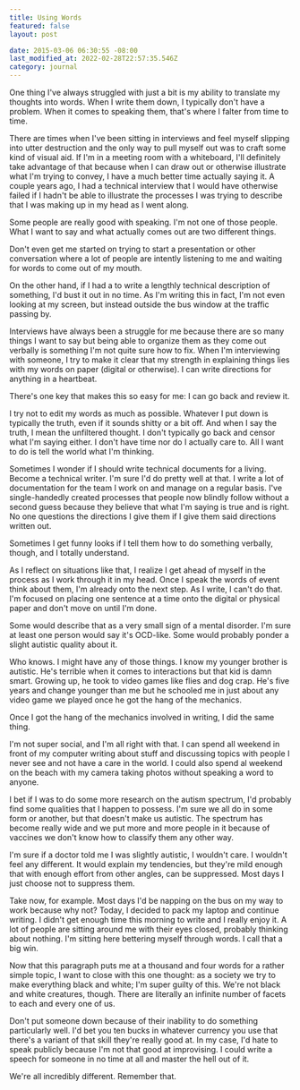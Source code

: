 ```yaml
---
title: Using Words
featured: false
layout: post

date: 2015-03-06 06:30:55 -08:00
last_modified_at: 2022-02-28T22:57:35.546Z
category: journal
---
```


One thing I've always struggled with just a bit is my ability to translate my thoughts into words. When I write them down, I typically don't have a problem. When it comes to speaking them, that's where I falter from time to time.

There are times when I've been sitting in interviews and feel myself slipping into utter destruction and the only way to pull myself out was to craft some kind of visual aid. If I'm in a meeting room with a whiteboard, I'll definitely take advantage of that because when I can draw out or otherwise illustrate what I'm trying to convey, I have a much better time actually saying it. A couple years ago, I had a technical interview that I would have otherwise failed if I hadn't be able to illustrate the processes I was trying to describe that I was making up in my head as I went along.

Some people are really good with speaking. I'm not one of those people. What I want to say and what actually comes out are two different things.

Don't even get me started on trying to start a presentation or other conversation where a lot of people are intently listening to me and waiting for words to come out of my mouth.

On the other hand, if I had a to write a lengthly technical description of something, I'd bust it out in no time. As I'm writing this in fact, I'm not even looking at my screen, but instead outside the bus window at the traffic passing by.

Interviews have always been a struggle for me because there are so many things I want to say but being able to organize them as they come out verbally is something I'm not quite sure how to fix. When I'm interviewing with someone, I try to make it clear that my strength in explaining things lies with my words on paper (digital or otherwise). I can write directions for anything in a heartbeat.

There's one key that makes this so easy for me: I can go back and review it.

I try not to edit my words as much as possible. Whatever I put down is typically the truth, even if it sounds shitty or a bit off. And when I say the truth, I mean the unfiltered thought. I don't typically go back and censor what I'm saying either. I don't have time nor do I actually care to. All I want to do is tell the world what I'm thinking.

Sometimes I wonder if I should write technical documents for a living. Become a technical writer. I'm sure I'd do pretty well at that. I write a lot of documentation for the team I work on and manage on a regular basis. I've single-handedly created processes that people now blindly follow without a second guess because they believe that what I'm saying is true and is right. No one questions the directions I give them if I give them said directions written out.

Sometimes I get funny looks if I tell them how to do something verbally, though, and I totally understand.

As I reflect on situations like that, I realize I get ahead of myself in the process as I work through it in my head. Once I speak the words of event think about them, I'm already onto the next step. As I write, I can't do that. I'm focused on placing one sentence at a time onto the digital or physical paper and don't move on until I'm done.

Some would describe that as a very small sign of a mental disorder. I'm sure at least one person would say it's OCD-like. Some would probably ponder a slight autistic quality about it.

Who knows. I might have any of those things. I know my younger brother is autistic. He's terrible when it comes to interactions but that kid is damn smart. Growing up, he took to video games like flies and dog crap. He's five years and change younger than me but he schooled me in just about any video game we played once he got the hang of the mechanics.

Once I got the hang of the mechanics involved in writing, I did the same thing.

I'm not super social, and I'm all right with that. I can spend all weekend in front of my computer writing about stuff and discussing topics with people I never see and not have a care in the world. I could also spend al weekend on the beach with my camera taking photos without speaking a word to anyone.

I bet if I was to do some more research on the autism spectrum, I'd probably find some qualities that I happen to possess. I'm sure we all do in some form or another, but that doesn't make us autistic. The spectrum has become really wide and we put more and more people in it because of vaccines we don't know how to classify them any other way.

I'm sure if a doctor told me I was slightly autistic, I wouldn't care. I wouldn't feel any different. It would explain my tendencies, but they're mild enough that with enough effort from other angles, can be suppressed. Most days I just choose not to suppress them.

Take now, for example. Most days I'd be napping on the bus on my way to work because why not? Today, I decided to pack my laptop and continue writing. I didn't get enough time this morning to write and I really enjoy it. A lot of people are sitting around me with their eyes closed, probably thinking about nothing. I'm sitting here bettering myself through words. I call that a big win.

Now that this paragraph puts me at a thousand and four words for a rather simple topic, I want to close with this one thought: as a society we try to make everything black and white; I'm super guilty of this. We're not black and white creatures, though. There are literally an infinite number of facets to each and every one of us.

Don't put someone down because of their inability to do something particularly well. I'd bet you ten bucks in whatever currency you use that there's a variant of that skill they're really good at. In my case, I'd hate to speak publicly because I'm not that good at improvising. I could write a speech for someone in no time at all and master the hell out of it.

We're all incredibly different. Remember that.

